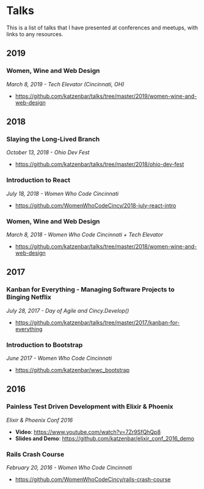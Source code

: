 # Talks

This is a list of talks that I have presented at conferences and meetups, with links to any resources.

## 2019

### Women, Wine and Web Design

_March 8, 2019 - Tech Elevator (Cincinnati, OH)_

-   https://github.com/katzenbar/talks/tree/master/2019/women-wine-and-web-design

## 2018

### Slaying the Long-Lived Branch

_October 13, 2018 - Ohio Dev Fest_

-   https://github.com/katzenbar/talks/tree/master/2018/ohio-dev-fest

### Introduction to React

_July 18, 2018 - Women Who Code Cincinnati_

-   https://github.com/WomenWhoCodeCincy/2018-july-react-intro

### Women, Wine and Web Design

_March 8, 2018 - Women Who Code Cincinnati + Tech Elevator_

-   https://github.com/katzenbar/talks/tree/master/2018/women-wine-and-web-design

## 2017

### Kanban for Everything - Managing Software Projects to Binging Netflix

_July 28, 2017 - Day of Agile and Cincy.Develop()_

-   https://github.com/katzenbar/talks/tree/master/2017/kanban-for-everything

### Introduction to Bootstrap

_June 2017 - Women Who Code Cincinnati_

-   https://github.com/katzenbar/wwc_bootstrap

## 2016

### Painless Test Driven Development with Elixir & Phoenix

_Elixir & Phoenix Conf 2016_

-   **Video**: https://www.youtube.com/watch?v=7Zr9SfQhQp8
-   **Slides and Demo**: https://github.com/katzenbar/elixir_conf_2016_demo

### Rails Crash Course

_February 20, 2016 - Women Who Code Cincinnati_

-   https://github.com/WomenWhoCodeCincy/rails-crash-course
